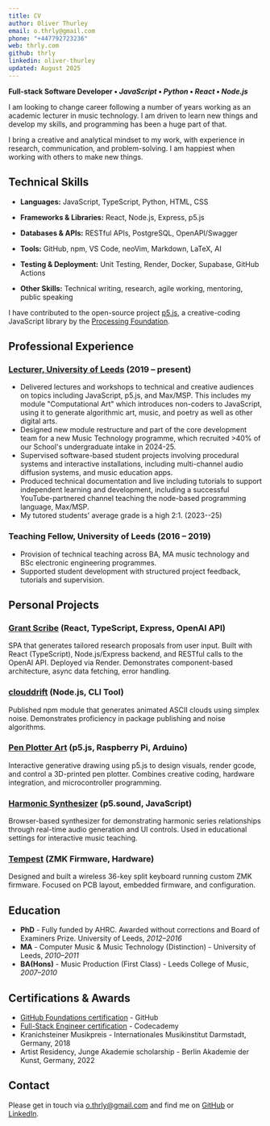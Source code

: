 ```yaml
---
title: CV
author: Oliver Thurley
email: o.thrly@gmail.com
phone: "+447792723236"
web: thrly.com
github: thrly
linkedin: oliver-thurley
updated: August 2025
---
```


**Full-stack Software Developer • _JavaScript_ • _Python_ • _React_ • _Node.js_**

I am looking to change career following a number of years working as an academic lecturer in music technology. I am driven to learn new things and develop my skills, and programming has been a huge part of that.

I bring a creative and analytical mindset to my work, with experience in research, communication, and problem-solving. I am happiest when working with others to make new things.

## Technical Skills

- **Languages:** JavaScript, TypeScript, Python, HTML, CSS
- **Frameworks & Libraries:** React, Node.js, Express, p5.js
- **Databases & APIs:** RESTful APIs, PostgreSQL, OpenAPI/Swagger
- **Tools:** GitHub, npm, VS Code, neoVim, Markdown, LaTeX, AI

- **Testing & Deployment:** Unit Testing, Render, Docker, Supabase, GitHub Actions
- **Other Skills:** Technical writing, research, agile working, mentoring, public speaking

I have contributed to the open-source project [p5.js](https://p5js.org/), a creative-coding JavaScript library by the [Processing Foundation](https://processingfoundation.org/).

## Professional Experience

### [Lecturer, University of Leeds](https://ahc.leeds.ac.uk/music/staff/488/dr-oliver-thurley) (2019 – present)

- Delivered lectures and workshops to technical and creative audiences on topics including JavaScript, p5.js, and Max/MSP. This includes my module "Computational Art" which introduces non-coders to JavaScript, using it to generate algorithmic art, music, and poetry as well as other digital arts.
- Designed new module restructure and part of the core development team for a new Music Technology programme, which recruited >40% of our School's undergraduate intake in 2024-25.
- Supervised software-based student projects involving procedural systems and interactive installations, including multi-channel audio diffusion systems, and music education apps.
- Produced technical documentation and live including tutorials to support independent learning and development, including a successful YouTube-partnered channel teaching the node-based programming language, Max/MSP.
- My tutored students' average grade is a high 2:1. (2023--25)

### Teaching Fellow, University of Leeds (2016 – 2019)

- Provision of technical teaching across BA, MA music technology and BSc electronic engineering programmes.
- Supported student development with structured project feedback, tutorials and supervision.

## Personal Projects

### [Grant Scribe](https://granter.onrender.com/) (React, TypeScript, Express, OpenAI API)

SPA that generates tailored research proposals from user input. Built with React (TypeScript), Node.js/Express backend, and RESTful calls to the OpenAI API. Deployed via Render. Demonstrates component-based architecture, async data fetching, error handling.

### [clouddrift](https://github.com/thrly/clouddrift) (Node.js, CLI Tool)

Published npm module that generates animated ASCII clouds using simplex noise. Demonstrates proficiency in package publishing and noise algorithms.

### [Pen Plotter Art](https://github.com/thrly/pen-plotter-resources) (p5.js, Raspberry Pi, Arduino)

Interactive generative drawing using p5.js to design visuals, render gcode, and control a 3D-printed pen plotter. Combines creative coding, hardware integration, and microcontroller programming.

### [Harmonic Synthesizer](https://github.com/thrly/harmonic-series-synth) (p5.sound, JavaScript)

Browser-based synthesizer for demonstrating harmonic series relationships through real-time audio generation and UI controls. Used in educational settings for interactive music teaching.

### [Tempest](https://github.com/thrly/tempest) (ZMK Firmware, Hardware)

Designed and built a wireless 36-key split keyboard running custom ZMK firmware. Focused on PCB layout, embedded firmware, and configuration.

## Education

- **PhD** - Fully funded by AHRC. Awarded without corrections and Board of Examiners Prize. University of Leeds, _2012–2016_
- **MA** - Computer Music & Music Technology (Distinction) - University of Leeds, _2010–2011_
- **BA(Hons)** - Music Production (First Class) - Leeds College of Music, _2007–2010_

## Certifications & Awards

- [GitHub Foundations certification](https://www.credly.com/badges/8f2ca183-49d2-426a-8483-cbdb8f4efdbd/public_url) - GitHub
- [Full-Stack Engineer certification](https://www.codecademy.com/profiles/thrly/certificates/ffd0f42cce1a44e9a0108b365047a0a6) - Codecademy
- Kranichsteiner Musikpreis - Internationales Musikinstitut Darmstadt, Germany, 2018
- Artist Residency, Junge Akademie scholarship - Berlin Akademie der Kunst, Germany, 2022

## Contact

Please get in touch via [o.thrly@gmail.com](mailto:o.thrly@gmail.com) and find me on [GitHub](https://github.com/thrly) or [LinkedIn](https://www.linkedin.com/in/oliver-thurley).
